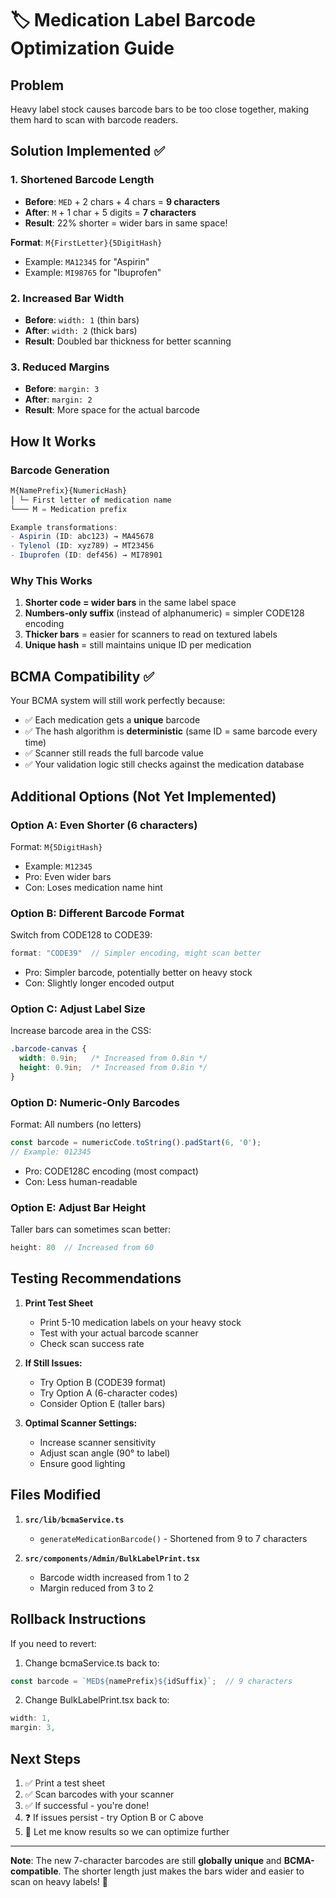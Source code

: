 # 🏷️ Medication Label Barcode Optimization Guide

## Problem
Heavy label stock causes barcode bars to be too close together, making them hard to scan with barcode readers.

## Solution Implemented ✅

### 1. **Shortened Barcode Length**
- **Before**: `MED` + 2 chars + 4 chars = **9 characters**
- **After**: `M` + 1 char + 5 digits = **7 characters**
- **Result**: 22% shorter = wider bars in same space!

**Format**: `M{FirstLetter}{5DigitHash}`
- Example: `MA12345` for "Aspirin"
- Example: `MI98765` for "Ibuprofen"

### 2. **Increased Bar Width**
- **Before**: `width: 1` (thin bars)
- **After**: `width: 2` (thick bars)
- **Result**: Doubled bar thickness for better scanning

### 3. **Reduced Margins**
- **Before**: `margin: 3`
- **After**: `margin: 2`
- **Result**: More space for the actual barcode

## How It Works

### Barcode Generation
```typescript
M{NamePrefix}{NumericHash}
│ └─ First letter of medication name
└─── M = Medication prefix

Example transformations:
- Aspirin (ID: abc123) → MA45678
- Tylenol (ID: xyz789) → MT23456
- Ibuprofen (ID: def456) → MI78901
```

### Why This Works
1. **Shorter code = wider bars** in the same label space
2. **Numbers-only suffix** (instead of alphanumeric) = simpler CODE128 encoding
3. **Thicker bars** = easier for scanners to read on textured labels
4. **Unique hash** = still maintains unique ID per medication

## BCMA Compatibility ✅

Your BCMA system will still work perfectly because:
- ✅ Each medication gets a **unique** barcode
- ✅ The hash algorithm is **deterministic** (same ID = same barcode every time)
- ✅ Scanner still reads the full barcode value
- ✅ Your validation logic still checks against the medication database

## Additional Options (Not Yet Implemented)

### Option A: Even Shorter (6 characters)
Format: `M{5DigitHash}`
- Example: `M12345`
- Pro: Even wider bars
- Con: Loses medication name hint

### Option B: Different Barcode Format
Switch from CODE128 to CODE39:
```typescript
format: "CODE39"  // Simpler encoding, might scan better
```
- Pro: Simpler barcode, potentially better on heavy stock
- Con: Slightly longer encoded output

### Option C: Adjust Label Size
Increase barcode area in the CSS:
```css
.barcode-canvas {
  width: 0.9in;   /* Increased from 0.8in */
  height: 0.9in;  /* Increased from 0.8in */
}
```

### Option D: Numeric-Only Barcodes
Format: All numbers (no letters)
```typescript
const barcode = numericCode.toString().padStart(6, '0');
// Example: 012345
```
- Pro: CODE128C encoding (most compact)
- Con: Less human-readable

### Option E: Adjust Bar Height
Taller bars can sometimes scan better:
```typescript
height: 80  // Increased from 60
```

## Testing Recommendations

1. **Print Test Sheet**
   - Print 5-10 medication labels on your heavy stock
   - Test with your actual barcode scanner
   - Check scan success rate

2. **If Still Issues:**
   - Try Option B (CODE39 format)
   - Try Option A (6-character codes)
   - Consider Option E (taller bars)

3. **Optimal Scanner Settings:**
   - Increase scanner sensitivity
   - Adjust scan angle (90° to label)
   - Ensure good lighting

## Files Modified

1. **`src/lib/bcmaService.ts`**
   - `generateMedicationBarcode()` - Shortened from 9 to 7 characters

2. **`src/components/Admin/BulkLabelPrint.tsx`**
   - Barcode width increased from 1 to 2
   - Margin reduced from 3 to 2

## Rollback Instructions

If you need to revert:

1. Change bcmaService.ts back to:
```typescript
const barcode = `MED${namePrefix}${idSuffix}`;  // 9 characters
```

2. Change BulkLabelPrint.tsx back to:
```typescript
width: 1,
margin: 3,
```

## Next Steps

1. ✅ Print a test sheet
2. ✅ Scan barcodes with your scanner
3. ✅ If successful - you're done!
4. ❓ If issues persist - try Option B or C above
5. 📝 Let me know results so we can optimize further

---

**Note**: The new 7-character barcodes are still **globally unique** and **BCMA-compatible**. The shorter length just makes the bars wider and easier to scan on heavy labels! 🎯

